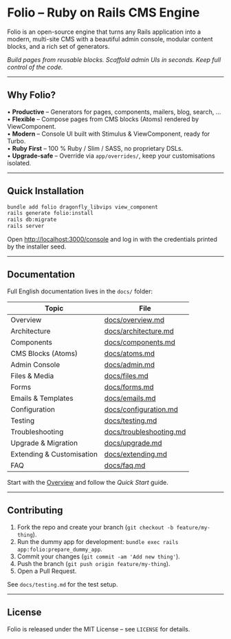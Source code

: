 # Folio – Ruby on Rails CMS Engine

Folio is an open-source engine that turns any Rails application into a modern, multi-site CMS with a beautiful admin console, modular content blocks, and a rich set of generators.

*Build pages from reusable blocks. Scaffold admin UIs in seconds. Keep full control of the code.*

---

## Why Folio?

• **Productive** – Generators for pages, components, mailers, blog, search, …  
• **Flexible** – Compose pages from CMS blocks (Atoms) rendered by ViewComponent.  
• **Modern** – Console UI built with Stimulus & ViewComponent, ready for Turbo.  
• **Ruby First** – 100 % Ruby / Slim / SASS, no proprietary DSLs.  
• **Upgrade-safe** – Override via `app/overrides/`, keep your customisations isolated.

---

## Quick Installation

```bash
bundle add folio dragonfly_libvips view_component
rails generate folio:install
rails db:migrate
rails server
```
Open <http://localhost:3000/console> and log in with the credentials printed by the installer seed.

---

## Documentation

Full English documentation lives in the `docs/` folder:

| Topic | File |
|-------|------|
| Overview | [docs/overview.md](docs/overview.md) |
| Architecture | [docs/architecture.md](docs/architecture.md) |
| Components | [docs/components.md](docs/components.md) |
| CMS Blocks (Atoms) | [docs/atoms.md](docs/atoms.md) |
| Admin Console | [docs/admin.md](docs/admin.md) |
| Files & Media | [docs/files.md](docs/files.md) |
| Forms | [docs/forms.md](docs/forms.md) |
| Emails & Templates | [docs/emails.md](docs/emails.md) |
| Configuration | [docs/configuration.md](docs/configuration.md) |
| Testing | [docs/testing.md](docs/testing.md) |
| Troubleshooting | [docs/troubleshooting.md](docs/troubleshooting.md) |
| Upgrade & Migration | [docs/upgrade.md](docs/upgrade.md) |
| Extending & Customisation | [docs/extending.md](docs/extending.md) |
| FAQ | [docs/faq.md](docs/faq.md) |

Start with the [Overview](docs/overview.md) and follow the *Quick Start* guide.

---

## Contributing

1. Fork the repo and create your branch (`git checkout -b feature/my-thing`).
2. Run the dummy app for development: `bundle exec rails app:folio:prepare_dummy_app`.
3. Commit your changes (`git commit -am 'Add new thing'`).
4. Push the branch (`git push origin feature/my-thing`).
5. Open a Pull Request.

See `docs/testing.md` for the test setup.

---

## License

Folio is released under the MIT License – see `LICENSE` for details.
